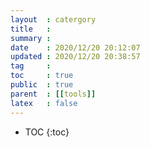 ```yaml
---
layout  : catergory
title   : 
summary : 
date    : 2020/12/20 20:12:07
updated : 2020/12/20 20:38:57
tag     : 
toc     : true
public  : true
parent  : [[tools]]
latex   : false
---
```

* TOC
{:toc}

# 
